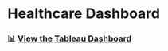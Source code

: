 # Healthcare Dashboard

### 📊 [View the Tableau Dashboard](https://public.tableau.com/app/profile/prachi.gaikwad3617/viz/HealthcareDashboard_17618351453010/Dashboard1)



